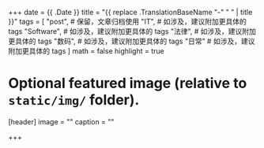 +++
date = {{ .Date }}
title = "{{ replace .TranslationBaseName "-" " " | title }}"
tags = [
    "post", # 保留，文章归档使用
    "IT", # 如涉及，建议附加更具体的 tags
    "Software", # 如涉及，建议附加更具体的 tags
    "法律", # 如涉及，建议附加更具体的 tags
    "数码", # 如涉及，建议附加更具体的 tags
    "日常" # 如涉及，建议附加更具体的 tags
]
math = false
highlight = true

# Optional featured image (relative to `static/img/` folder).
[header]
image = ""
caption = ""

+++
